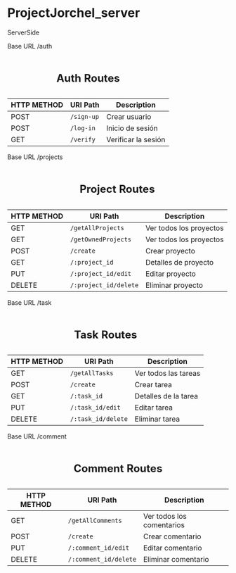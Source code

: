 # ProjectJorchel_server
ServerSide 
<table>
  <caption> <h2>Auth Routes</h2></caption>
  <p>Base URL /auth</p>
  <thead>
    <tr>
      <th>HTTP METHOD</th>
      <th>URI Path</th>
      <th>Description</th>
    </tr>
  </thead>
  <tbody>
    <tr>
      <td>POST</td>
      <td><code>/sign-up</code></td>
      <td>Crear usuario</td>
    </tr>
    <tr>
      <td>POST</td>
      <td><code>/log-in</code></td>
      <td>Inicio de sesión</td>
    </tr>
    <tr>
      <td>GET</td>
      <td><code>/verify</code></td>
      <td>Verificar la sesión</td>
    </tr>
  </tbody>
</table>

<!-- Project routes -->
<table>
  <caption><h2>Project Routes</h2></caption>
  <p>Base URL /projects</p>
  <thead>
    <tr>
      <th>HTTP METHOD</th>
      <th>URI Path</th>
      <th>Description</th>
    </tr>
  </thead>
  <tbody>
    <tr>
      <td>GET</td>
      <td><code>/getAllProjects</code></td>
      <td>Ver todos los proyectos</td>
    </tr>
    <tr>
      <td>GET</td>
      <td><code>/getOwnedProjects</code></td>
      <td>Ver todos los proyectos</td>
    </tr>
    <tr>
      <td>POST</td>
      <td><code>/create</code></td>
      <td>Crear proyecto</td>
    </tr>
    <tr>
      <td>GET</td>
      <td><code>/:project_id</code></td>
      <td>Detalles de proyecto</td>
    </tr>
    <tr>
      <td>PUT</td>
      <td><code>/:project_id/edit</code></td>
      <td>Editar proyecto</td>
    </tr>
    <tr>
      <td>DELETE</td>
      <td><code>/:project_id/delete</code></td>
      <td>Eliminar proyecto</td>
    </tr>
  </tbody>
</table>

<!-- Task routes -->
<table>
  <caption><h2>Task Routes</h2></caption>
  <p>Base URL /task</p>
  <thead>
    <tr>
      <th>HTTP METHOD</th>
      <th>URI Path</th>
      <th>Description</th>
    </tr>
  </thead>
  <tbody>
    <tr>
      <td>GET</td>
      <td><code>/getAllTasks</code></td>
      <td>Ver todos las tareas</td>
    </tr>
    <tr>
      <td>POST</td>
      <td><code>/create</code></td>
      <td>Crear tarea</td>
    </tr>
    <tr>
      <td>GET</td>
      <td><code>/:task_id</code></td>
      <td>Detalles de la tarea</td>
    </tr>
    <tr>
      <td>PUT</td>
      <td><code>/:task_id/edit</code></td>
      <td>Editar tarea</td>
    </tr>
    <tr>
      <td>DELETE</td>
      <td><code>/:task_id/delete</code></td>
      <td>Eliminar tarea</td>
    </tr>
  </tbody>
</table>

<!-- Comment routes -->
<table>
  <caption><h2>Comment Routes</h2></caption>
  <p>Base URL /comment</p>
  <thead>
    <tr>
      <th>HTTP METHOD</th>
      <th>URI Path</th>
      <th>Description</th>
    </tr>
  </thead>
  <tbody>
    <tr>
      <td>GET</td>
      <td><code>/getAllComments</code></td>
      <td>Ver todos los comentarios</td>
    </tr>
    <tr>
      <td>POST</td>
      <td><code>/create</code></td>
      <td>Crear comentario</td>
    </tr>
    <tr>
      <td>PUT</td>
      <td><code>/:comment_id/edit</code></td>
      <td>Editar comentario</td>
    </tr>
    <tr>
      <td>DELETE</td>
      <td><code>/:comment_id/delete</code></td>
      <td>Eliminar comentario</td>
    </tr>
  </tbody>
</table>
